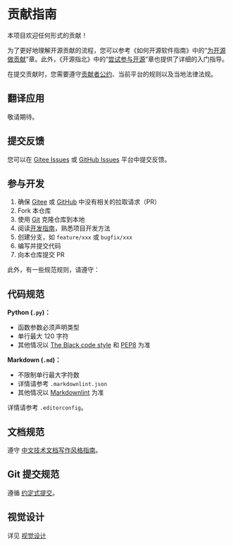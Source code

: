 # 贡献指南

本项目欢迎任何形式的贡献！

为了更好地理解开源贡献的流程，您可以参考《如何开源软件指南》中的“[为开源做贡献](https://opensource.guide/zh-hans/how-to-contribute/)”章。此外，《开源指北》中的“[尝试参与开源](https://gitee.com/opensource-guide/guide/participating/roles.html)”章也提供了详细的入门指导。

在提交贡献时，您需要遵守[贡献者公约](./CODE_OF_CONDUCT.zh.md)、当前平台的规则以及当地法律法规。

## 翻译应用

敬请期待。

## 提交反馈

您可以在 [Gitee Issues][IssuesOnGitee] 或 [GitHub Issues][IssuesOnGithub] 平台中提交反馈。

## 参与开发

1. 确保 [Gitee][RepositoryOnGitee] 或 [GitHub][RepositoryOnGithub] 中没有相关的拉取请求（PR）
2. Fork 本仓库
3. 使用 [Git](https://git-scm.com/) 克隆仓库到本地
4. 阅读[开发指南](./dev/README.md)，熟悉项目开发方法
5. 创建分支，如 `feature/xxx` 或 `bugfix/xxx`
6. 编写并提交代码
7. 向本仓库提交 PR

此外，有一些规范规则，请遵守：

## 代码规范

**Python (`.py`)：**

- 函数参数必须声明类型
- 单行最大 120 字符
- 其他情况以 [The Black code style](https://black.readthedocs.io/en/stable/the_black_code_style/index.html) 和 [PEP8](https://peps.python.org/pep-0008/) 为准

**Markdown (`.md`)：**

- 不限制单行最大字符数
- 详情请参考 `.markdownlint.json`
- 其他情况以 [Markdownlint](https://github.com/DavidAnson/markdownlint) 为准

详情请参考 `.editorconfig`。

## 文档规范

遵守 [中文技术文档写作风格指南](https://zh-style-guide.readthedocs.io/zh-cn/latest/index.html)。

## Git 提交规范

遵循 [约定式提交](https://www.conventionalcommits.org/zh-hans/v1.0.0/)。

## 视觉设计

详见 [视觉设计](./dev/visual.md)

[RepositoryOnGitee]: https://gitee.com/HelloTool/VCFGeneratorLiteForTkinter/
[RepositoryOnGithub]: https://github.com/HelloTool/VCFGeneratorLiteForTkinter/
[IssuesOnGitee]: https://gitee.com/HelloTool/VCFGeneratorLiteForTkinter/issues
[IssuesOnGithub]: https://github.com/HelloTool/VCFGeneratorLiteForTkinter/issues
